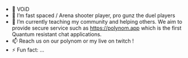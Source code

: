 - 👋 VOiD 
- 👀 I’m  fast spaced / Arena shooter player, pro gunz the duel players
- 🌱 I’m currently teaching my community and helping others. 
We aim to provide secure service such as https://polynom.app which is the first Quantum resistant chat applications.
- 📫 Reach us on our polynom or my live on twitch !
- ⚡ Fun fact: ...

<!---
inter0hm/inter0hm is a ✨ special ✨ repository because its `README.md` (this file) appears on your GitHub profile.
You can click the Preview link to take a look at your changes.
--->
